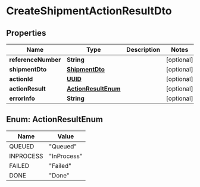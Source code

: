 
# CreateShipmentActionResultDto

## Properties
Name | Type | Description | Notes
------------ | ------------- | ------------- | -------------
**referenceNumber** | **String** |  |  [optional]
**shipmentDto** | [**ShipmentDto**](ShipmentDto.md) |  |  [optional]
**actionId** | [**UUID**](UUID.md) |  |  [optional]
**actionResult** | [**ActionResultEnum**](#ActionResultEnum) |  |  [optional]
**errorInfo** | **String** |  |  [optional]


<a name="ActionResultEnum"></a>
## Enum: ActionResultEnum
Name | Value
---- | -----
QUEUED | &quot;Queued&quot;
INPROCESS | &quot;InProcess&quot;
FAILED | &quot;Failed&quot;
DONE | &quot;Done&quot;



